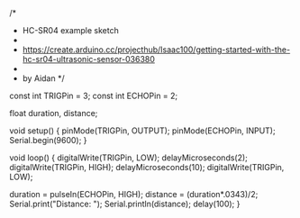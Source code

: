 /*
 * HC-SR04 example sketch
 *
 * https://create.arduino.cc/projecthub/Isaac100/getting-started-with-the-hc-sr04-ultrasonic-sensor-036380
 *
 * by Aidan
 */

const int TRIGPin = 3;
const int ECHOPin = 2;

float duration, distance;

void setup() {
  pinMode(TRIGPin, OUTPUT);
  pinMode(ECHOPin, INPUT);
  Serial.begin(9600);
}

void loop() {
  digitalWrite(TRIGPin, LOW);
  delayMicroseconds(2);
  digitalWrite(TRIGPin, HIGH);
  delayMicroseconds(10);
  digitalWrite(TRIGPin, LOW);

  duration = pulseIn(ECHOPin, HIGH);
  distance = (duration*.0343)/2;
  Serial.print("Distance: ");
  Serial.println(distance);
  delay(100);
}